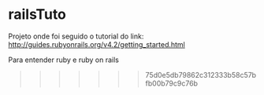 # railsTuto

Projeto onde foi seguido o tutorial do link:
http://guides.rubyonrails.org/v4.2/getting_started.html

Para entender ruby e ruby on rails
>>>>>>> 75d0e5db79862c312333b58c57bfb00b79c9c76b
